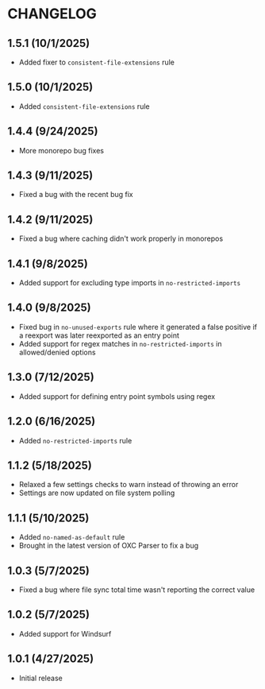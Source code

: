 # CHANGELOG

## 1.5.1 (10/1/2025)

- Added fixer to `consistent-file-extensions` rule

## 1.5.0 (10/1/2025)

- Added `consistent-file-extensions` rule

## 1.4.4 (9/24/2025)

- More monorepo bug fixes

## 1.4.3 (9/11/2025)

- Fixed a bug with the recent bug fix

## 1.4.2 (9/11/2025)

- Fixed a bug where caching didn't work properly in monorepos

## 1.4.1 (9/8/2025)

- Added support for excluding type imports in `no-restricted-imports`

## 1.4.0 (9/8/2025)

- Fixed bug in `no-unused-exports` rule where it generated a false positive if
  a reexport was later reexported as an entry point
- Added support for regex matches in `no-restricted-imports` in allowed/denied
  options

## 1.3.0 (7/12/2025)

- Added support for defining entry point symbols using regex

## 1.2.0 (6/16/2025)

- Added `no-restricted-imports` rule

## 1.1.2 (5/18/2025)

- Relaxed a few settings checks to warn instead of throwing an error
- Settings are now updated on file system polling

## 1.1.1 (5/10/2025)

- Added `no-named-as-default` rule
- Brought in the latest version of OXC Parser to fix a bug

## 1.0.3 (5/7/2025)

- Fixed a bug where file sync total time wasn't reporting the correct value

## 1.0.2 (5/7/2025)

- Added support for Windsurf

## 1.0.1 (4/27/2025)

- Initial release
